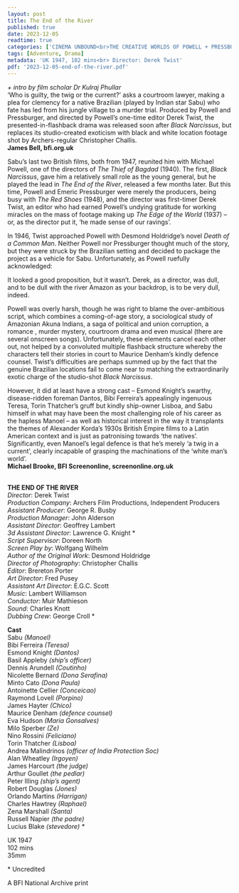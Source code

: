```yaml
---
layout: post
title: The End of the River
published: true
date: 2023-12-05
readtime: true
categories: ['CINEMA UNBOUND<br>THE CREATIVE WORLDS OF POWELL + PRESSBURGER']
tags: [Adventure, Drama]
metadata: 'UK 1947, 102 mins<br> Director: Derek Twist'
pdf: '2023-12-05-end-of-the-river.pdf'
---
```


_+ intro by film scholar Dr Kulraj Phullar_  
‘Who is guilty, the twig or the current?’ asks a courtroom lawyer, making a plea for clemency for a native Brazilian (played by Indian star Sabu) who fate has led from his jungle village to a murder trial. Produced by Powell and Pressburger, and directed by Powell’s one-time editor Derek Twist, the presented-in-flashback drama was released soon after _Black Narcissus_, but replaces its studio-created exoticism with black and white location footage shot by Archers-regular Christopher Challis.  
**James Bell, bfi.org.uk**  

Sabu’s last two British films, both from 1947, reunited him with Michael Powell, one of the directors of _The Thief of Bagdad_ (1940). The first, _Black Narcissus_, gave him a relatively small role as the young general, but he played the lead in _The End of the River_, released a few months later. But this time, Powell and Emeric Pressburger were merely the producers, being busy with _The Red Shoes_ (1948), and the director was first-timer Derek Twist, an editor who had earned Powell’s undying gratitude for working miracles on the mass of footage making up _The Edge of the World_ (1937) – or, as the director put it, ‘he made sense of our ravings’.

In 1946, Twist approached Powell with Desmond Holdridge’s novel _Death of a Common Man_. Neither Powell nor Pressburger thought much of the story, but they were struck by the Brazilian setting and decided to package the project as a vehicle for Sabu. Unfortunately, as Powell ruefully acknowledged:

It looked a good proposition, but it wasn’t. Derek, as a director, was dull, and to be dull with the river Amazon as your backdrop, is to be very dull, indeed.

Powell was overly harsh, though he was right to blame the over-ambitious script, which combines a coming-of-age story, a sociological study of Amazonian Akuna Indians, a saga of political and union corruption, a romance , murder mystery, courtroom drama and even musical (there are several onscreen songs). Unfortunately, these elements cancel each other out, not helped by a convoluted multiple flashback structure whereby the characters tell their stories in court to Maurice Denham’s kindly defence counsel. Twist’s difficulties are perhaps summed up by the fact that the genuine Brazilian locations fail to come near to matching the extraordinarily exotic charge of the studio-shot _Black Narcissus_.

However, it did at least have a strong cast – Esmond Knight’s swarthy, disease-ridden foreman Dantos, Bibi Ferreira’s appealingly ingenuous Teresa, Torin Thatcher’s gruff but kindly ship-owner Lisboa, and Sabu himself in what may have been the most challenging role of his career as the hapless Manoel – as well as historical interest in the way it transplants the themes of Alexander Korda’s 1930s British Empire films to a Latin American context and is just as patronising towards ‘the natives’. Significantly, even Manoel’s legal defence is that he’s merely ‘a twig in a current’, clearly incapable of grasping the machinations of the ‘white man’s world’.  
**Michael Brooke, BFI Screenonline, screenonline.org.uk**  
<br>

**THE END OF THE RIVER**  
_Director_: Derek Twist  
_Production Company_: Archers Film Productions, Independent Producers  
_Assistant Producer_: George R. Busby  
_Production Manager_: John Alderson  
_Assistant Director_: Geoffrey Lambert  
_3d Assistant Director_: Lawrence G. Knight *  
_Script Supervisor_: Doreen North  
_Screen Play by_: Wolfgang Wilhelm  
_Author of the Original Work_: Desmond Holdridge  
_Director of Photography_: Christopher Challis  
_Editor_: Brereton Porter  
_Art Director_: Fred Pusey  
_Assistant Art Director_: E.G.C. Scott  
_Music_: Lambert Williamson  
_Conductor_: Muir Mathieson  
_Sound_: Charles Knott  
_Dubbing Crew_: George Croll *

**Cast**  
Sabu _(Manoel)_  
Bibi Ferreira _(Teresa)_  
Esmond Knight _(Dantos)_  
Basil Appleby _(ship’s officer)_  
Dennis Arundell _(Coutinho)_  
Nicolette Bernard _(Dona Serafina)_  
Minto Cato _(Dona Paula)_  
Antoinette Cellier _(Conceicao)_  
Raymond Lovell _(Porpino)_  
James Hayter _(Chico)_  
Maurice Denham _(defence counsel)_  
Eva Hudson _(Maria Gonsalves)_  
Milo Sperber _(Ze)_  
Nino Rossini _(Feliciano)_  
Torin Thatcher _(Lisboa)_  
Andrea Malindrinos _(officer of India Protection Soc)_  
Alan Wheatley _(Irgoyen)_  
James Harcourt _(the judge)_  
Arthur Goullet _(the pedlar)_  
Peter Illing _(ship’s agent)_  
Robert Douglas _(Jones)_  
Orlando Martins _(Harrigan)_  
Charles Hawtrey _(Raphael)_  
Zena Marshall _(Santa)_  
Russell Napier _(the padre)_  
Lucius Blake _(stevedore) *_  

UK 1947  
102 mins  
35mm  

\* Uncredited

A BFI National Archive print
<!--stackedit_data:
eyJoaXN0b3J5IjpbLTEzNTMzNTI3NTYsMTA3Mjc0MDc1XX0=
-->